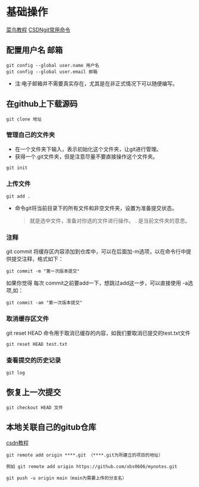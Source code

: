 # 基础操作
[菜鸟教程](https://www.runoob.com/git/git-tutorial.html)
[CSDNgit常用命令](https://blog.csdn.net/qtiao/article/details/97783243#:~:text=Git%20%E5%9F%BA%E6%9C%AC%E6%8C%87%E4%BB%A4%E7%9A%84%E4%BD%BF%E7%94%A8%201%20git%20config%20%EF%BC%9A%E9%85%8D%E7%BD%AE%E4%BF%A1%E6%81%AF%202%20git,7%20git%20rm%20%EF%BC%9A%E5%88%A0%E9%99%A4%E5%91%BD%E4%BB%A4%208%20git%20mv%20%EF%BC%9A%E7%A7%BB%E5%8A%A8%E6%88%96%E9%87%8D%E5%91%BD%E5%90%8D%E5%91%BD%E4%BB%A4)
## 配置用户名 邮箱
``` git
git config --global user.name 用户名
git config --global user.email 邮箱
```
* 注:电子邮箱并不需要真实存在，尤其是在非正式情况下可以随便编写。
## 在github上下载源码
```git
git clone 地址
```
### 管理自己的文件夹
* 在一个文件夹下输入，表示初始化这个文件夹，让git进行管理。
* 获得一个.git文件夹，但是注意尽量不要直接操作这个文件夹。
```git
git init
```
### 上传文件
```git
git add .
```
* 命令git将当前目录下的所有文件和非空文件夹，设置为准备提交状态。
  >就是选中文件，准备对你选的文件进行操作。
  >. 是当前文件夹的意思。
### 注释
git commit 将缓存区内容添加到仓库中，可以在后面加-m选项，以在命令行中提供提交注释，格式如下：
```git
git commit -m "第一次版本提交"
```
如果你觉得 每次 commit之前要add一下，想跳过add这一步，可以直接使用 -a选项,如：
```git
git commit -am "第一次版本提交"
```
### 取消缓存区文件
git reset HEAD 命令用于取消已缓存的内容，如我们要取消已提交的test.txt文件
```git
git reset HEAD test.txt
```
### 查看提交的历史记录
```git
git log
```
## 恢复上一次提交
```git
git checkout HEAD 文件
```
## 本地关联自己的gitub仓库
[csdn教程](https://blog.csdn.net/caip12999203000/article/details/126450842)

```git
git remote add origin ****.git （****.git为所建立的项目的地址）
 
例如 git remote add origin https://github.com/xbs0606/mynotes.git
```
```git
git push -u origin main（main为需要上传的分支名）
```


